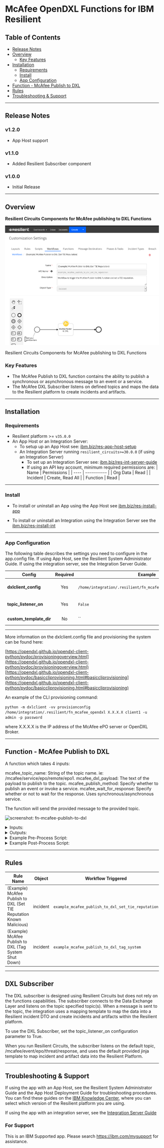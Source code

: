 <!--
  This README.md is generated by running:
  "resilient-sdk docgen -p fn_mcafee_opendxl"

  It is best edited using a Text Editor with a Markdown Previewer. VS Code
  is a good example. Checkout https://guides.github.com/features/mastering-markdown/
  for tips on writing with Markdown

  If you make manual edits and run docgen again, a .bak file will be created

  Store any screenshots in the "doc/screenshots" directory and reference them like:
  ![screenshot: screenshot_1](./screenshots/screenshot_1.png)
-->

# McAfee OpenDXL Functions for IBM Resilient

## Table of Contents
- [Release Notes](#release-notes)
- [Overview](#overview)
  - [Key Features](#key-features)
- [Installation](#installation)
  - [Requirements](#requirements)
  - [Install](#install)
  - [App Configuration](#app-configuration)
- [Function - McAfee Publish to DXL](#function---mcafee-publish-to-dxl)
- [Rules](#rules)
- [Troubleshooting & Support](#troubleshooting-&-support)
---

## Release Notes
<!--
  Specify all changes in this release. Do not remove the release 
  notes of a previous release
-->
### v1.2.0
* App Host support
### v1.1.0
* Added Resilient Subscriber component

### v1.0.0
* Initial Release

---

## Overview
<!--
  Provide a high-level description of the function itself and its remote software or application.
  The text below is parsed from the "description" and "long_description" attributes in the setup.py file
-->
**Resilient Circuits Components for McAfee publishing to DXL Functions**

 ![screenshot: fn-mcafee-publish-to-dxl-workflow ](./doc/screenshots/fn-mcafee-publish-to-dxl-workflow.png)


Resilient Circuits Components for McAfee publishing to DXL Functions

### Key Features
<!--
  List the Key Features of the Integration
-->
* The McAfee Publish to DXL function contains the ability to publish a synchronous or asynchronous message to an event or a service.
 * The McAfee DXL Subscriber listens on defined topics and maps the data to the Resilient platform to create incidents and artifacts.

---

## Installation

### Requirements
<!--
  List any Requirements 
-->
* Resilient platform >= `v35.0.0`
* An App Host or an Integration Server:
  * To setup up an App Host see:  [ibm.biz/res-app-host-setup](https://ibm.biz/res-app-host-setup)
  * An Integration Server running `resilient_circuits>=30.0.0` (if using an Integration Server)
    * To set up an Integration Server see: [ibm.biz/res-int-server-guide](https://ibm.biz/res-int-server-guide)
    * If using an API key account, minimum required permissions are:
      | Name | Permissions |
      | ---- | ----------- |
      | Org Data | Read |
      | Incident | Create, Read All |
      | Function | Read |


---

### Install
* To install or uninstall an App using the App Host see [ibm.biz/res-install-app](https://ibm.biz/res-install-app)

* To install or uninstall an Integration using the Integration Server see the [ibm.biz/res-install-int](https://ibm.biz/res-install-int)
---

### App Configuration
The following table describes the settings you need to configure in the app.config file. If using App Host, see the Resilient System Administrator Guide. If using the integration server, see the Integration Server Guide.

| Config | Required | Example | Description |
| ------ | :------: | ------- | ----------- |
| **dxlclient_config** | Yes | `/home/integration/.resilient/fn_mcafee_opendxl/dxlclient.config` | *Path to the dxlclient.config file* |
| **topic_listener_on** | Yes | `False` | *Boolean to turn ON/OFF Listener* |
| **custom_template_dir** | No | `` | *Path to custom jinja template* |
---
<p>
More information on the dxlclient.config file and provisioning the system can be found here:

[https://opendxl.github.io/opendxl-client-python/pydoc/provisioningoverview.html](https://opendxl.github.io/opendxl-client-python/pydoc/provisioningoverview.html)
[https://opendxl.github.io/opendxl-client-python/pydoc/basiccliprovisioning.html#basiccliprovisioning](https://opendxl.github.io/opendxl-client-python/pydoc/basiccliprovisioning.html#basiccliprovisioning)

An example of the CLI provisioning command:

```python -m dxlclient -vv provisionconfig /home/integration/.resilient/fn_mcafee_opendxl X.X.X.X client1 -u admin -p password```

where X.X.X.X is the IP address of the McAfee ePO server or OpenDXL Broker.

---


## Function - McAfee Publish to DXL
A function which takes 4 inputs:

mcafee_topic_name: String of the topic name. ie: /mcafee/service/epo/remote/epo1.
mcafee_dxl_payload: The text of the payload to publish to the topic.
mcafee_publish_method: Specify whether to publish an event or invoke a service.
mcafee_wait_for_response: Specify whether or not to wait for the response. Uses synchronous/asynchronous service.


The function will send the provided message to the provided topic.

 ![screenshot: fn-mcafee-publish-to-dxl ](./doc/screenshots/fn-mcafee-publish-to-dxl.png)

<details><summary>Inputs:</summary>
<p>

| Name | Type | Required | Example | Tooltip |
| ---- | :--: | :------: | ------- | ------- |
| `mcafee_dxl_payload` | `text` | Yes | `-` | The text of the payload to publish to the topic |
| `mcafee_publish_method` | `select` | Yes | `-` | Specify whether to publish an event or invoke a service |
| `mcafee_topic_name` | `text` | Yes | `-` | String of the topic name. ie: /mcafee/service/epo/remote/epo1 |
| `mcafee_wait_for_response` | `select` | No | `-` | Specify whether or not to wait for the response. Uses synchronous/asynchronous service |

</p>
</details>

<details><summary>Outputs:</summary>
<p>

```python
results = {
    {'version': '1.0', 
     'success': True, 
     'reason': None, 
     'content': {'mcafee_topic_name': '/mcafee/service/epo/remote/epo1',  
                 'mcafee_dxl_payload': '{"command": "system.applyTag", 
                                         "output": "json", 
                                         "params": {"names": "10.0.2.15", "tagName": "Shut Down"}}', 
                 'mcafee_publish_method': 'Service', 
                 'mcafee_wait_for_response': 'Yes', 
                 'response': {'_version': '2', 
                              '_message_id': '{eb976a7f-2051-43f7-bd13-0205630385a7}', 
                              '_source_client_id': '', 
                              '_source_broker_id': '', 
                              '_destination_topic': '', 
                              '_payload': '', 
                              '_broker_ids': [], 
                              '_client_ids': [], 
                              '_other_fields': {}, 
                              '_source_tenant_guid': '', 
                              '_destination_tenant_guids': [], 
                              '_request': None, 
                              '_request_message_id': None, 
                              '_service_id': ''}}, 
        'raw': '{"mcafee_topic_name": "/mcafee/service/epo/remote/epo1", "mcafee_dxl_payload": "{\\"command\\": \\"system.applyTag\\", \\"output\\": \\"json\\", \\"params\\":       {\\"names\\": \\"10.0.2.15\\", \\"tagName\\": \\"Shut Down\\"}}", "mcafee_publish_method": "Service", "mcafee_wait_for_response": "Yes", "response": {"_version": "2", "_message_id": "{eb976a7f-2051-43f7-bd13-0205630385a7}", "_source_client_id": "", "_source_broker_id": "", "_destination_topic": "", "_payload": "", "_broker_ids": [], "_client_ids": [], "_other_fields": {}, "_source_tenant_guid": "", "_destination_tenant_guids": [], "_request": null, "_request_message_id": null, "_service_id": ""}}', 

        'inputs': {'mcafee_publish_method': {'id': 305, 'name': 'Service'}, 
                   'mcafee_topic_name': '/mcafee/service/epo/remote/epo1', 
                   'mcafee_dxl_payload': '{"command": "system.applyTag", "output": "json", "params": {"names": "10.0.2.15", "tagName": "Shut Down"}}', 
                   'mcafee_wait_for_response': {'id': 302, 'name': 'Yes'}}, 
        
        'metrics': {'version': '1.0', 
                    'package': 'fn-mcafee-opendxl', 
                    'package_version': '1.2.0', 
                    'host': 'MacBook-Pro.local', 
                    'execution_time_ms': 2534, 
                    'timestamp': '2020-10-20 17:34:14'}, 
        'mcafee_topic_name': '/mcafee/service/epo/remote/epo1', 
        'mcafee_dxl_payload': '{"command": "system.applyTag", "output": "json", "params": {"names": "10.0.2.15", "tagName": "Shut Down"}}', 
        'mcafee_publish_method': 'Service', 
        'mcafee_wait_for_response': 'Yes'}
}
```

</p>
</details>

<details><summary>Example Pre-Process Script:</summary>
<p>

```python
# Replaces trust level string with acceptable value to publish to topic

inputs.mcafee_dxl_payload = inputs.mcafee_dxl_payload.replace("\"Known Malicious\"", "1")

inputs.mcafee_dxl_payload = inputs.mcafee_dxl_payload.replace("\"Most Likely Malicious\"", "15")

inputs.mcafee_dxl_payload = inputs.mcafee_dxl_payload.replace("\"Might Be Malicious\"", "30")

```

</p>
</details>

<details><summary>Example Post-Process Script:</summary>
<p>

```python
"""
Response returned provides the input values in the following format
{
  "mcafee_topic_name": "<topic_name>",
  "mcafee_dxl_payload": "<payload>",
  "mcafee_publish_method": "<method>",
  "mcafee_wait_for_response": "<wait for response>"
"""

trust_level = ""

content = results.get("content")

if content.get("mcafee_dxl_payload").find("30") > 0:
  trust_level = "Might Be Malicious"
  
elif content.get("mcafee_dxl_payload").find("15") > 0:
  trust_level = "Most Likely Malicious"

elif content.get("mcafee_dxl_payload").find("1") > 0:
  trust_level = "Known Malicious"



text = """The following was published to DXL:<br>
<b>Payload:</b> {}<br>
<b>Topic:</b> {}<br>
<b>Method:</b> {}<br>

Setting Trust Level to {}
""".format(content.get("mcafee_dxl_payload"), content.get("mcafee_topic_name"), content.get("mcafee_publish_method"), trust_level)

noteText = helper.createRichText(text)
incident.addNote(noteText)
```

</p>
</details>

---





## Rules
| Rule Name | Object | Workflow Triggered |
| --------- | ------ | ------------------ |
| (Example) McAfee Publish to DXL (Set TIE Reputation Known Malicious) | incident | `example_mcafee_publish_to_dxl_set_tie_reputation` |
| (Example) McAfee Publish to DXL (Tag System Shut Down) | incident | `example_mcafee_publish_to_dxl_tag_system` |

---
## DXL Subscriber 

<p>
The DXL subscriber is designed using Resilient Circuits but does not rely on the functions
capabilities. The subscriber connects to the Data Exchange Layer and listens on the topic
specified topic(s). When a message is sent to the topic, the integration uses a mapping template
to map the data into a Resilient incident DTO and create incidents and artifacts within the Resilient
platform. 
<p>
To use the DXL Subscriber, set the topic_listener_on configuration parameter to True.
<p>
When you run Resilient Circuits, the subscriber listens on the default topic,
/mcafee/event/epo/threat/response, and uses the default provided jinja template to map incident and artifact data into the Resilient Platform.

---

## Troubleshooting & Support
If using the app with an App Host, see the Resilient System Administrator Guide and the App Host Deployment Guide for troubleshooting procedures. You can find these guides on the [IBM Knowledge Center](https://www.ibm.com/support/knowledgecenter/SSBRUQ), where you can select which version of the Resilient platform you are using.

If using the app with an integration server, see the [Integration Server Guide](https://ibm.biz/res-int-server-guide)

### For Support
This is an IBM Supported app. Please search https://ibm.com/mysupport for assistance.
